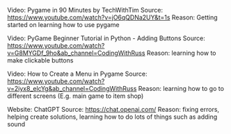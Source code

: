 Video: Pygame in 90 Minutes by TechWithTim
Source: https://www.youtube.com/watch?v=jO6qQDNa2UY&t=1s
Reason: Getting started on learning how to use pygame

Video: PyGame Beginner Tutorial in Python - Adding Buttons
Source: https://www.youtube.com/watch?v=G8MYGDf_9ho&ab_channel=CodingWithRuss
Reason: learning how to make clickable buttons

Video: How to Create a Menu in Pygame
Source: https://www.youtube.com/watch?v=2iyx8_elcYg&ab_channel=CodingWithRuss
Reason: learning how to go to different screens (E.g. main game to item shop)

Website: ChatGPT
Source: https://chat.openai.com/
Reason: fixing errors, helping create solutions, learning how to do lots of things such as adding sound
